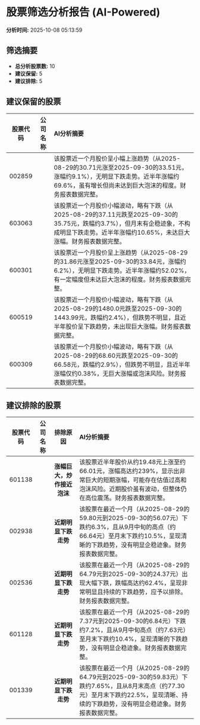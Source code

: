 # 股票筛选分析报告 (AI-Powered)

**分析时间:** 2025-10-08 05:13:59

## 筛选摘要

- **总分析股票数:** 10
- **建议保留:** 5
- **建议排除:** 5

## 建议保留的股票

| 股票代码 | 公司名称 | AI分析摘要 |
|:---:|:---:|:---|
| 002859 |  | 该股票近一个月股价呈小幅上涨趋势（从2025-08-29的30.71元涨至2025-09-30的33.51元，涨幅约9.1%），无明显下跌走势。近半年涨幅约69.6%，虽有增长但尚未达到巨大泡沫的程度。财务报表数据完整。 |
| 603063 |  | 该股票近一个月股价小幅波动，略有下跌（从2025-08-29的37.11元跌至2025-09-30的35.75元，跌幅约3.7%），但月末有企稳迹象，不构成明显下跌走势。近半年涨幅约10.65%，未达巨大涨幅。财务报表数据完整。 |
| 600301 |  | 该股票近一个月股价呈上涨趋势（从2025-08-29的31.86元涨至2025-09-30的33.84元，涨幅约6.2%），无明显下跌走势。近半年涨幅约52.02%，有一定幅度但未达巨大泡沫的程度。财务报表数据完整。 |
| 600519 |  | 该股票近一个月股价小幅波动，略有下跌（从2025-08-29的1480.0元跌至2025-09-30的1443.99元，跌幅约2.4%），但跌势不明显，且近半年股价呈下跌趋势，未出现巨大涨幅。财务报表数据完整。 |
| 600309 |  | 该股票近一个月股价小幅波动，略有下跌（从2025-08-29的68.60元跌至2025-09-30的66.58元，跌幅约2.9%），但跌势不明显，且近半年涨幅仅约0.38%，无巨大涨幅或泡沫风险。财务报表数据完整。 |

## 建议排除的股票

| 股票代码 | 公司名称 | 排除原因 | AI分析摘要 |
|:---:|:---:|:---:|:---|
| 601138 |  | **涨幅巨大，炒作接近泡沫** | 该股票近半年股价从约19.48元上涨至约66.01元，涨幅高达约239%，显示出非常巨大的短期涨幅，可能存在估值过高和泡沫风险。近期股价虽有波动，但整体仍在高位震荡。财务报表数据完整。 |
| 002938 |  | **近期明显下跌走势** | 该股票在最近一个月（从2025-08-29的59.80元到2025-09-30的56.07元）下跌约6.3%，且从9月中旬的高点（约66.64元）至月末下跌约10.5%，呈现清晰的下跌趋势，没有明显企稳迹象。财务报表数据完整。 |
| 002536 |  | **近期明显下跌走势** | 该股票在最近一个月（从2025-08-29的64.79元到2025-09-30的24.37元）出现大幅下跌，跌幅高达约62.4%，呈现非常明显且持续的下跌趋势，应予以排除。财务报表数据完整。 |
| 601128 |  | **近期明显下跌走势** | 该股票在最近一个月（从2025-08-29的7.37元到2025-09-30的6.84元）下跌约7.2%，且从9月中旬高点（约7.63元）至月末下跌约10.4%，呈现清晰的下跌趋势，没有明显企稳迹象。财务报表数据完整。 |
| 001339 |  | **近期明显下跌走势** | 该股票在最近一个月（从2025-08-29的64.79元到2025-09-30的59.83元）下跌约7.65%，且从8月末高点（约77.30元）至月末下跌约22.5%，呈现清晰、持续的下跌趋势，没有明显企稳迹象。财务报表数据完整。 |
